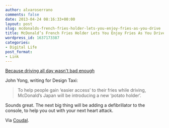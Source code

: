 ```yaml
---
author: alvaroserrano
comments: false
date: 2013-04-24 08:16:33+00:00
layout: post
slug: mcdonalds-french-fries-holder-lets-you-enjoy-fries-as-you-drive
title: McDonald’s French Fries Holder Lets You Enjoy Fries As You Drive
wordpress_id: 1637173387
categories:
- Digital Life
post_format:
- Link
---
```


[Because driving all day wasn't bad enough](http://designtaxi.com/news/357139/In-Japan-McDonald-s-French-Fries-Holder-Lets-You-Enjoy-Fries-As-You-Drive/)

John Yong, writing for Design Taxi: 



<blockquote>To help people gain ‘easier access’ to their fries while driving, McDonald’s Japan will be introducing a new ‘potato holder’.</blockquote>



Sounds great. The next big thing will be adding a defibrillator to the console, to help you out with your next heart attack.

Via [Coudal](http://coudal.com/archives/2013/04/want_3.php).
